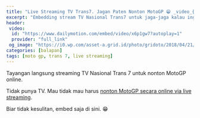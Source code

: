 ```yaml
---
title: "Live Streaming TV Trans7. Jagan Paten Nonton MotoGP 😁 _video_{:.fa fa-video}"
excerpt: "Embedding stream TV Nasional Trans7 untuk jaga-jaga kalau ingin nonton MotoGP saat sedang di jalan"
header:
 video:
  id: "https://www.dailymotion.com/embed/video/x6p1gw7?autoplay=1"
  provider: "full_link"
 og_image: "https://i0.wp.com/asset-a.grid.id/photo/gridoto/2018/04/21/4161747480.jpg"
categories: [balapan]
tags: [moto gp, trans 7, live streaming]
---
```

Tayangan langsung streaming TV Nasional Trans 7 untuk nonton MotoGP online.

Tidak punya TV. Mau tidak mau harus [nonton MotoGP secara online via live streaming](#).

Biar tidak kesulitan, embed saja di sini. 😁
